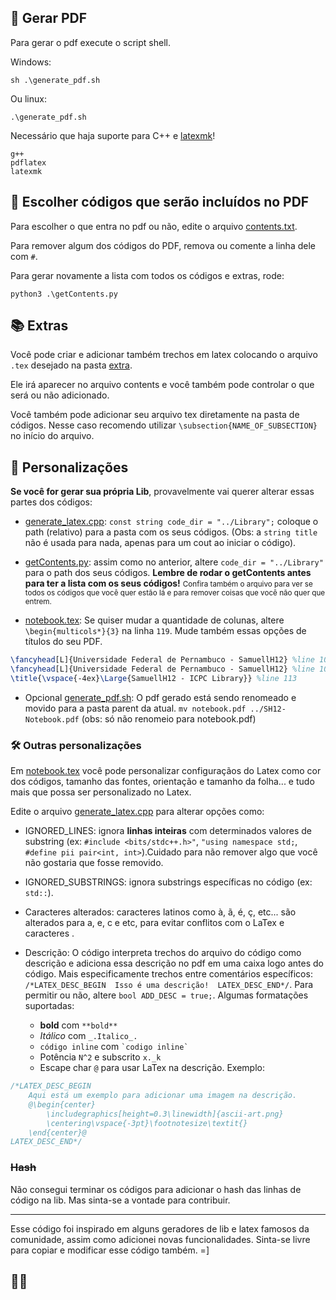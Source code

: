## 📄 Gerar PDF

Para gerar o pdf execute o script shell.

Windows:
```shell
sh .\generate_pdf.sh
```

Ou linux:
```shell
.\generate_pdf.sh
```

Necessário que haja suporte para C++ e [latexmk](https://www.ctan.org/pkg/latexmk/)!

```shell
g++
pdflatex
latexmk 
```

## 📑 Escolher códigos que serão incluídos no PDF 

Para escolher o que entra no pdf ou não, edite o arquivo [contents.txt](contents.txt).

Para remover algum dos códigos do PDF, remova ou comente a linha dele com ```#```.

Para gerar novamente a lista com todos os códigos e extras, rode:
```shell
python3 .\getContents.py
```

## 📚 Extras

Você pode criar e adicionar também trechos em latex colocando o arquivo ```.tex``` desejado na pasta [extra](./extra).

Ele irá aparecer no arquivo contents e você também pode controlar o que será ou não adicionado.

Você também pode adicionar seu arquivo tex diretamente na pasta de códigos. Nesse caso recomendo utilizar ```\subsection{NAME_OF_SUBSECTION}``` no início do arquivo.

## 🎈 Personalizações 

**Se você for gerar sua própria Lib**, provavelmente vai querer alterar essas partes dos códigos:

- [generate_latex.cpp](generate_latex.cpp): ```const string code_dir = "../Library";``` coloque o path (relativo) para a pasta com os seus códigos. (Obs: a ```string title``` não é usada para nada, apenas para um cout ao iniciar o código).

- [getContents.py](getContents.py): assim como no anterior, altere ```code_dir = "../Library"``` para o path dos seus códigos. **Lembre de rodar o getContents antes para ter a lista com os seus códigos!** <small>Confira também o arquivo para ver se todos os códigos que você quer estão lá e para remover coisas que você não quer que entrem.</small>

- [notebook.tex](notebook.tex): Se quiser mudar a quantidade de colunas, altere ```\begin{multicols*}{3}``` na linha ```119```. Mude também essas opções de títulos do seu PDF.
```tex
\fancyhead[L]{Universidade Federal de Pernambuco - SamuellH12} %line 103
\fancyhead[L]{Universidade Federal de Pernambuco - SamuellH12} %line 108
\title{\vspace{-4ex}\Large{SamuellH12 - ICPC Library}} %line 113
```

- Opcional [generate_pdf.sh](generate_pdf.sh): O pdf gerado está sendo renomeado e movido para a pasta parent da atual. ```mv notebook.pdf ../SH12-Notebook.pdf``` (obs: só não renomeio para notebook.pdf)

### 🛠 Outras personalizações

Em [notebook.tex](notebook.tex) você pode personalizar configuraçãos do Latex como cor dos códigos, tamanho das fontes, orientação e tamanho da folha... e tudo mais que possa ser personalizado no Latex.

Edite o arquivo [generate_latex.cpp](generate_latex.cpp) para alterar opções como:

- IGNORED_LINES: ignora **linhas inteiras** com determinados valores de substring (ex: ```#include <bits/stdc++.h>"```, ```"using namespace std;```, ```#define pii pair<int, int>```).Cuidado para não remover algo que você não gostaria que fosse removido.
  
- IGNORED_SUBSTRINGS: ignora substrings específicas no código (ex: ```std::```).

- Caracteres alterados: caracteres latinos como à, ã, é, ç, etc... são alterados para a, e, c e etc, para evitar conflitos com o LaTex e caracteres .

- Descrição: O código interpreta trechos do arquivo do código como descrição e adiciona essa descrição no pdf em uma caixa logo antes do código. Mais especificamente trechos entre comentários específicos: ```/*LATEX_DESC_BEGIN  Isso é uma descrição!  LATEX_DESC_END*/```. Para permitir ou não, altere ```bool ADD_DESC = true;```. Algumas formatações suportadas:
  - **bold** com `**bold**`
  - *Itálico* com `_.Italico_.`
  - `código inline` com ``` `codigo inline` ```
  - Potência `N^2` e subscrito `x._k`
  - Escape char `@` para usar LaTex na descrição. Exemplo:
```cpp
/*LATEX_DESC_BEGIN 
    Aqui está um exemplo para adicionar uma imagem na descrição.
    @\begin{center}
        \includegraphics[height=0.3\linewidth]{ascii-art.png}
        \centering\vspace{-3pt}\footnotesize\textit{}
    \end{center}@
LATEX_DESC_END*/
```

### ~~Hash~~

Não consegui terminar os códigos para adicionar o hash das linhas de código na lib. Mas sinta-se a vontade para contribuir.

<hr>

Esse código foi inspirado em alguns geradores de lib e latex famosos da comunidade, assim como adicionei novas funcionalidades. Sinta-se livre para copiar e modificar esse código também. =]

## 🦕🦖